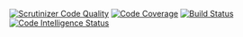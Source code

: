 [![Scrutinizer Code Quality](https://scrutinizer-ci.com/g/jf-Lindberg/mvc/badges/quality-score.png?b=master)](https://scrutinizer-ci.com/g/jf-Lindberg/mvc/?branch=master)
[![Code Coverage](https://scrutinizer-ci.com/g/jf-Lindberg/mvc/badges/coverage.png?b=master)](https://scrutinizer-ci.com/g/jf-Lindberg/mvc/?branch=master)
[![Build Status](https://scrutinizer-ci.com/g/jf-Lindberg/mvc/badges/build.png?b=master)](https://scrutinizer-ci.com/g/jf-Lindberg/mvc/build-status/master)
[![Code Intelligence Status](https://scrutinizer-ci.com/g/jf-Lindberg/mvc/badges/code-intelligence.svg?b=master)](https://scrutinizer-ci.com/code-intelligence)

